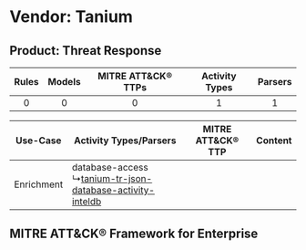 Vendor: Tanium
==============
Product: Threat Response
------------------------
| Rules | Models | MITRE ATT&CK® TTPs | Activity Types | Parsers |
|:-----:|:------:|:------------------:|:--------------:|:-------:|
|   0   |   0    |         0          |       1        |    1    |

|  Use-Case  | Activity Types/Parsers    | MITRE ATT&CK® TTP | Content    |
|:----------:| ---- | ---- | ---- |
| Enrichment |  database-access<br> ↳[tanium-tr-json-database-activity-inteldb](Ps/pC_taniumtrjsondatabaseactivityinteldb.md)<br> |    | [](RM/r_m_tanium_threat_response_Enrichment.md) |

MITRE ATT&CK® Framework for Enterprise
--------------------------------------

